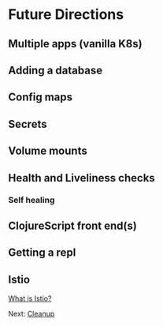 # Future Directions

## Multiple apps (vanilla K8s)

## Adding a database

## Config maps

## Secrets

## Volume mounts

## Health and Liveliness checks

### Self healing

## ClojureScript front end(s)

## Getting a repl

## Istio

[What is Istio?](https://istio.io/about/intro.html)

Next: [Cleanup](99-cleanup.md)
